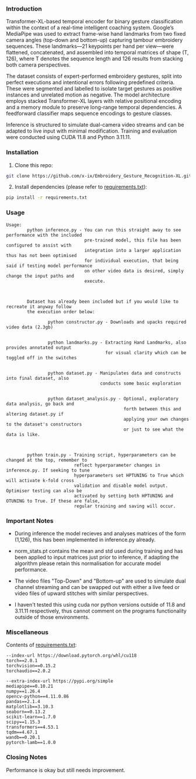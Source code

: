 ### Introduction

Transformer-XL-based temporal encoder for binary gesture classification within the context of a real-time intelligent coaching system. Google’s MediaPipe was used to extract frame-wise hand landmarks from two fixed camera angles (top-down and bottom-up) capturing tambour embroidery sequences. These landmarks—21 keypoints per hand per view—were flattened, concatenated, and assembled into temporal matrices of shape (T, 126), where T denotes the sequence length and 126 results from stacking both camera perspectives.

The dataset consists of expert-performed embroidery gestures, split into perfect executions and intentional errors following predefined criteria. These were segmented and labelled to isolate target gestures as positive instances and unrelated motion as negative. The model architecture employs stacked Transformer-XL layers with relative positional encoding and a memory module to preserve long-range temporal dependencies. A feedforward classifier maps sequence encodings to gesture classes.

Inference is structured to simulate dual-camera video streams and can be adapted to live input with minimal modification. Training and evaluation were conducted using CUDA 11.8 and Python 3.11.11.


### Installation

1. Clone this repo:
```bash
git clone https://github.com/x-ix/Embroidery_Gesture_Recognition-XL.git
```
2. Install dependencies (please refer to [requirements.txt](requirements.txt)):
```bash
pip install -r requirements.txt
```

### Usage
```
Usage:
        python inference.py - You can run this straight away to see performance with the included
                              pre-trained model, this file has been configured to assist with
                              integration into a larger application thus has not been optimised
                              for individual execution, that being said if testing model performance
                              on other video data is desired, simply change the input paths and
                              execute.



        Dataset has already been included but if you would like to recreate it anyway follow
        the execution order below:

                python constructor.py - Downloads and upacks required video data (2.3gb)


                python landmarks.py - Extracting Hand Landmarks, also provides annotated output
                                      for visual clarity which can be toggled off in the switches


                python dataset.py - Manipulates data and constructs into final dataset, also
                                    conducts some basic exploration


                python dataset_analysis.py - Optional, exploratory data analysis, go back and
                                             forth between this and altering dataset.py if
                                             applying your own changes to the dataset's constructors
                                             or just to see what the data is like.



        python train.py - Training script, hyperparameters can be changed at the top, remember to
                          reflect hyperparameter changes in inference.py. If seeking to tune
                          hyperparameters set HPTUNING to True which will activate k-fold cross
                          validation and disable model output. Optimiser testing can also be
                          activated by setting both HPTUNING and OTUNING to True. If these are false,
                          regular training and saving will occur.

```


### Important Notes

- During inference the model recieves and analyses matrices of the form (1,126), this has been implemented in inference.py already.

- norm_stats.pt contains the mean and std used during training and has been applied to input matrices just prior to inference, if adapting the algorithm please retain this normalisation for accurate model performance.

- The video files "Top-Down" and "Bottom-up" are used to simulate dual channel streaming and can be swapped out with either a live feed or video files of upward stitches with similar perspectives.

- I haven't tested this using cuda nor python versions outside of 11.8 and 3.11.11 respectively, thus cannot comment on the programs functionality outside of those environments.



### Miscellaneous
Contents of [requirements.txt](requirements.txt):
```
--index-url https://download.pytorch.org/whl/cu118
torch==2.0.1 
torchvision==0.15.2
torchaudio==2.0.2

--extra-index-url https://pypi.org/simple
mediapipe==0.10.21
numpy==1.26.4
opencv-python==4.11.0.86
pandas==2.1.4
matplotlib==3.10.3
seaborn==0.13.2
scikit-learn==1.7.0
scipy==1.15.3
transformers==4.53.1
tqdm==4.67.1
wandb==0.20.1
pytorch-lamb==1.0.0
```


### Closing Notes
Performance is okay but still needs improvement.
